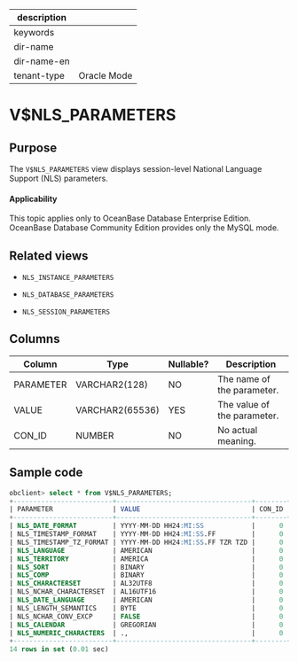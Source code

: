 |description||
|---|---|
|keywords||
|dir-name||
|dir-name-en||
|tenant-type|Oracle Mode|

V$NLS_PARAMETERS
=====================================

**Purpose**
---------------------------

The `V$NLS_PARAMETERS` view displays session-level National Language Support (NLS) parameters.

  <main id="notice" >
    <h4>Applicability</h4>
    <p>This topic applies only to OceanBase Database Enterprise Edition. OceanBase Database Community Edition provides only the MySQL mode. </p>
  </main>

**Related views**
-----------------------------

* `NLS_INSTANCE_PARAMETERS`

* `NLS_DATABASE_PARAMETERS`

* `NLS_SESSION_PARAMETERS`

**Columns**
-----------------------------

| **Column** | **Type** | **Nullable?** | **Description** |
|-----------|-----------------|----------------|--------|
| PARAMETER | VARCHAR2(128) | NO | The name of the parameter. |
| VALUE | VARCHAR2(65536) | YES | The value of the parameter. |
| CON_ID | NUMBER | NO | No actual meaning. |



**Sample code**
---------------------------

```sql
obclient> select * from V$NLS_PARAMETERS;
+-------------------------+----------------------------------+--------+
| PARAMETER               | VALUE                            | CON_ID |
+-------------------------+----------------------------------+--------+
| NLS_DATE_FORMAT         | YYYY-MM-DD HH24:MI:SS            |      0 |
| NLS_TIMESTAMP_FORMAT    | YYYY-MM-DD HH24:MI:SS.FF         |      0 |
| NLS_TIMESTAMP_TZ_FORMAT | YYYY-MM-DD HH24:MI:SS.FF TZR TZD |      0 |
| NLS_LANGUAGE            | AMERICAN                         |      0 |
| NLS_TERRITORY           | AMERICA                          |      0 |
| NLS_SORT                | BINARY                           |      0 |
| NLS_COMP                | BINARY                           |      0 |
| NLS_CHARACTERSET        | AL32UTF8                         |      0 |
| NLS_NCHAR_CHARACTERSET  | AL16UTF16                        |      0 |
| NLS_DATE_LANGUAGE       | AMERICAN                         |      0 |
| NLS_LENGTH_SEMANTICS    | BYTE                             |      0 |
| NLS_NCHAR_CONV_EXCP     | FALSE                            |      0 |
| NLS_CALENDAR            | GREGORIAN                        |      0 |
| NLS_NUMERIC_CHARACTERS  | .,                               |      0 |
+-------------------------+----------------------------------+--------+
14 rows in set (0.01 sec)
```


